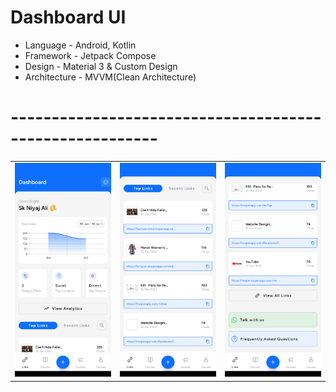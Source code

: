 # Dashboard UI

- Language - Android, Kotlin
- Framework - Jetpack Compose
- Design - Material 3 & Custom Design
- Architecture - MVVM(Clean Architecture)

# --------------------------------------------------------

|                                               |                                               |                                               |
|-----------------------------------------------|-----------------------------------------------|-----------------------------------------------|
| <img src="./assets/1.png" alt="Dashboard 3"/> | <img src="./assets/2.png" alt="Dashboard 1"/> | <img src="./assets/3.png" alt="Dashboard 2"/> |
